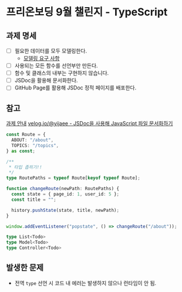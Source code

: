 # 프리온보딩 9월 챌린지 - TypeScript

## 과제 명세

- [ ] 필요한 데이터를 모두 모델링한다.
  - [모델링 요구 사항](https://gist.github.com/pocojang/3c3d4470a3d2a978b5ebfb3f613e40fa#-requirements)
- [ ] 사용되는 모든 함수를 선언부만 만든다.
- [ ] 함수 및 클래스의 내부는 구현하지 않습니다.
- [ ] JSDoc을 활용해 문서화한다.
- [ ] GitHub Page를 활용해 JSDoc 정적 페이지를 배포한다.

## 참고

[과제 안내](https://gist.github.com/pocojang/3c3d4470a3d2a978b5ebfb3f613e40fa)
[velog.io/@yijaee - JSDoc을 사용해 JavaScript 파일 문서화하기](https://velog.io/@yijaee/JSDoc%EC%9D%84-%EC%82%AC%EC%9A%A9%ED%95%B4-JavaScript-%ED%8C%8C%EC%9D%BC-%EB%AC%B8%EC%84%9C%ED%99%94%ED%95%98%EA%B8%B0)

```typescript
const Route = {
  ABOUT: "/about",
  TOPICS: "/topics",
} as const;

/**
 * 타입 좁히기!!
 */
type RoutePaths = typeof Route[keyof typeof Route];

function changeRoute(newPath: RoutePaths) {
  const state = { page_id: 1, user_id: 5 };
  const title = "";

  history.pushState(state, title, newPath);
}

window.addEventListener("popstate", () => changeRoute("/about"));

type List<Todo>
type Model<Todo>
type Controller<Todo>
```

## 발생한 문제

- 전역 `type` 선언 시 코드 내 에러는 발생하지 않으나 런타임이 안 됨.
